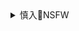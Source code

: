 <details><summary>慎入🔞NSFW</summary>

Not Safe For Work
![](https://upload.wikimedia.org/wikipedia/commons/thumb/d/d3/Biohazard_Symbol_Specification.png/210px-Biohazard_Symbol_Specification.png)

<details><summary><b>风险自理Use At Your Own Risk🈲</summary>

### 上之下左右
@uenositasayuu
`2020年3月25`
`Wpeq_lHV.jpg (354×354)`<br>
![](https://pbs.twimg.com/profile_images/1203551301239361536/Wpeq_lHV.jpg)

`ETvT5khUcAAh_cp (827×961)`<br>
![](https://pbs.twimg.com/media/ETvT5khUcAAh_cp?format=jpg&name=orig)

`ETaw3Z9U4AAGEdK (827×1071)`<br>
![](https://pbs.twimg.com/media/ETaw3Z9U4AAGEdK?format=jpg&name=orig)

`ETVInL3UUAQNkgb (827×1477)`<br>
![](https://pbs.twimg.com/media/ETVInL3UUAQNkgb?format=jpg&name=orig)

`ETQFaM5UUAIeF0s (827×1015)`<br>
![](https://pbs.twimg.com/media/ETQFaM5UUAIeF0s?format=jpg&name=orig)

`ESy3NDnUYAEfb5Q (827×879)`<br>
![](https://pbs.twimg.com/media/ESy3NDnUYAEfb5Q?format=png&name=orig)

`ESfnlIVU8AUWOGC (827×1341)`<br>
![](https://pbs.twimg.com/media/ESfnlIVU8AUWOGC?format=jpg&name=orig)

`ESbgcf1UUAAcl_A (827×1185)`<br>
![](https://pbs.twimg.com/media/ESbgcf1UUAAcl_A?format=jpg&name=orig)

`ER905guVUAAQIN5 (827×785)`<br>
![](https://pbs.twimg.com/media/ER905guVUAAQIN5?format=png&name=orig)

`ERpaYrZU4AApCod (827×1659)`<br>
![](https://pbs.twimg.com/media/ERpaYrZU4AApCod?format=jpg&name=orig)

`ERpaZh9UEAAu1WJ (940×827)`<br>
![](https://pbs.twimg.com/media/ERpaZh9UEAAu1WJ?format=jpg&name=orig)

`ERiwileU4AYsPoR (827×1667)`<br>
![](https://pbs.twimg.com/media/ERiwileU4AYsPoR?format=jpg&name=orig)

`ERfGQgJU0AAg4Mr (827×1492)`<br>
![](https://pbs.twimg.com/media/ERfGQgJU0AAg4Mr?format=jpg&name=orig)

`ERfGR3mVAAAXxcD (827×1492)`<br>
![](https://pbs.twimg.com/media/ERfGR3mVAAAXxcD?format=jpg&name=orig)

`ERKsx-bVUAAYvsI (827×1321)`<br>
![](https://pbs.twimg.com/media/ERKsx-bVUAAYvsI?format=jpg&name=orig)

`EQ-MadvUwAAJL65 (827×1210)`<br>
![](https://pbs.twimg.com/media/EQ-MadvUwAAJL65?format=jpg&name=orig)

`EQqQ6nwU4AAEOgW (827×944)`<br>
![](https://pbs.twimg.com/media/EQqQ6nwU4AAEOgW?format=jpg&name=orig)

`EQfrBU0VUAEiLA3 (1394×827)`<br>
![](https://pbs.twimg.com/media/EQfrBU0VUAEiLA3?format=jpg&name=orig)

`EQTng-7U4AAhwDi (827×1346)`<br>
![](https://pbs.twimg.com/media/EQTng-7U4AAhwDi?format=jpg&name=orig)

`EQE4jiRUwAAZyM2 (827×1381)`<br>
![](https://pbs.twimg.com/media/EQE4jiRUwAAZyM2?format=jpg&name=orig)

`EP0HV8tUcAAS3Oz (827×1405)`<br>
![](https://pbs.twimg.com/media/EP0HV8tUcAAS3Oz?format=jpg&name=orig)

`EPokUjNUwAEDlOO (827×1477)`<br>
![](https://pbs.twimg.com/media/EPokUjNUwAEDlOO?format=jpg&name=orig)

`EPf80ocUUAIiAre (827×1020)`<br>
![](https://pbs.twimg.com/media/EPf80ocUUAIiAre?format=jpg&name=orig)

`EPeoZ1hU8AA2YYv (827×1358)`<br>
![](https://pbs.twimg.com/media/EPeoZ1hU8AA2YYv?format=jpg&name=orig)

`EPerI9bUwAA94Tv (827×1358)`<br>
![](https://pbs.twimg.com/media/EPerI9bUwAA94Tv?format=jpg&name=orig)

`EPXt1jtUwAE7IwE (827×1131)`<br>
![](https://pbs.twimg.com/media/EPXt1jtUwAE7IwE?format=jpg&name=orig)

`EPXt1jvUwAMIvYT (827×1131)`<br>
![](https://pbs.twimg.com/media/EPXt1jvUwAMIvYT?format=jpg&name=orig)

`EPEPUW5UcAASLXr (827×1281)`<br>
![](https://pbs.twimg.com/media/EPEPUW5UcAASLXr?format=jpg&name=orig)
`2020年1月25`
</details>
</details>
